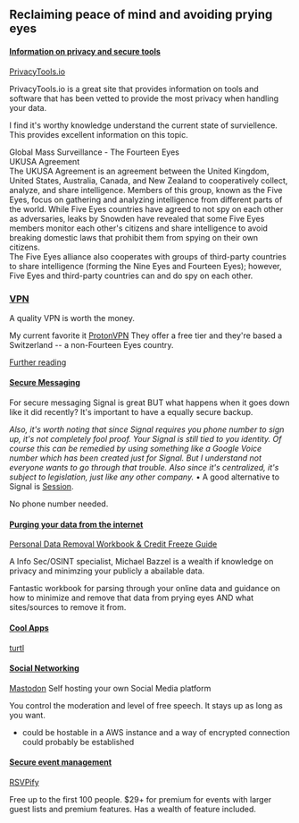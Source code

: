 ## **Reclaiming peace of mind and avoiding prying eyes**

#### <ins>Information on privacy and secure tools</ins> 

[PrivacyTools.io](https://privacytools.io/)

PrivacyTools.io is a great site that provides information on tools and software that has been vetted to provide the most privacy when handling your data.

I find it's worthy knowledge understand the current state of surviellence. This provides excellent information on this topic. 

Global Mass Surveillance - The Fourteen Eyes\
UKUSA Agreement\
The UKUSA Agreement is an agreement between the United Kingdom, United States, Australia, Canada, and New Zealand to cooperatively collect, analyze, and share intelligence. Members of this group, known as the Five Eyes, focus on gathering and analyzing intelligence from different parts of the world. While Five Eyes countries have agreed to not spy on each other as adversaries, leaks by Snowden have revealed that some Five Eyes members monitor each other's citizens and share intelligence to avoid breaking domestic laws that prohibit them from spying on their own citizens.\
The Five Eyes alliance also cooperates with groups of third-party countries to share intelligence (forming the Nine Eyes and Fourteen Eyes); however, Five Eyes and third-party countries can and do spy on each other.

### <ins>VPN</ins> 

A quality VPN is worth the money.

My current favorite it [ProtonVPN](https://protonvpn.com/)
	They offer a free tier and they're based a Switzerland -- a non-Fourteen Eyes country. 
 
[Further reading](https://inteltechniques.com/vpn.html)

#### <ins>Secure Messaging</ins>

For secure messaging Signal is great BUT what happens when it goes down like it did recently? It's important to have a equally secure backup. 

*Also, it's worth noting that since Signal requires you phone number to sign up, it's not completely fool proof. Your Signal is still tied to you identity. Of course this can be remedied by using something like a Google Voice number which has been created just for Signal. But I understand not everyone wants to go through that trouble.
Also since it's centralized, it's subject to legislation, just like any other company.*
•
A good alternative to Signal is [Session](https://getsession.org/).

No phone number needed.

#### <ins>Purging your data from the internet</ins>

[Personal Data Removal Workbook & Credit Freeze Guide](https://inteltechniques.com/data/workbook.pdf)

A Info Sec/OSINT specialist, Michael Bazzel is a wealth if knowledge on privacy and minimzing your publicly a abailable data.

Fantastic workbook for parsing through your online data and guidance on how to minimize and remove that data from prying eyes AND what sites/sources to remove it from.


#### <ins>Cool Apps</ins>

[turtl](https://turtlapp.com/features/)

#### <ins>Social Networking</ins>
 
[Mastodon](https://joinmastodon.org/)
Self hosting your own Social Media platform

You control the moderation and level of free speech. It stays up as long as you want. 
- could be hostable in a AWS instance and a way of encrypted connection could probably be established

#### <ins>Secure event management</ins>

[RSVPify](https://rsvpify.com/event-registration/)

Free up to the first 100 people. $29+ for premium for events with larger guest lists and premium features. Has a wealth of feature included.


